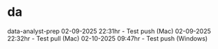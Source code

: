 # da
data-analyst-prep
02-09-2025 22:31hr - Test push (Mac)
02-09-2025 22:32hr - Test pull (Mac)
02-10-2025 09:47hr - Test push (Windows)